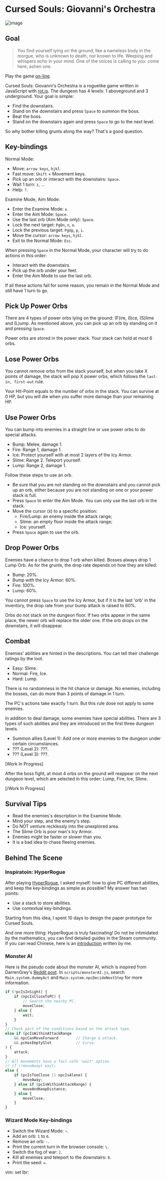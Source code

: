 ﻿# Cursed Souls: Giovanni's Orchestra

![image](https://github.com/Bozar/cursedSouls/blob/master/img/youDie.png)

## Goal

> You find yourself lying on the ground, like a nameless body in the morgue, who is unknown to death, nor known to life. Weeping and whispers echo in your mind. One of the voices is calling to you: come here, ashen one.

Play the game [on-line](https://bozar.github.io/cursedSouls/).

Cursed Souls: Giovanni's Orchestra is a roguelike game written in JavaScript with [rot.js](https://github.com/ondras/rot.js). The dungeon has 4 levels: 1 aboveground and 3 underground. Your goal is simple:

* Find the downstairs.
* Stand on the downstairs and press `Space` to summon the boss.
* Beat the boss.
* Stand on the downstairs again and press `Space` to go to the next level.

So why bother killing grunts along the way? That's a good question.

## Key-bindings

Normal Mode:

* Move: `arrow keys`, `hjkl`.
* Fast move: `Shift` + Movement keys.
* Pick up an orb or interact with the downstairs: `Space`.
* Wait 1 turn: `z`, `.`.
* Help: `?`.

Examine Mode, Aim Mode:

* Enter the Examine Mode: `x`.
* Enter the Aim Mode: `Space`.
* Use the last orb (Aim Mode only): `Space`.
* Lock the next target: `PgDn`, `n`, `o`.
* Lock the previous target: `PgUp`, `p`, `i`.
* Move the cursor: `arrow keys`, `hjkl`.
* Exit to the Normal Mode: `Esc`.

When pressing `Space` in the Normal Mode, your character will try to do actions in this order:

* Interact with the downstairs.
* Pick up the orb under your feet.
* Enter the Aim Mode to use the last orb.

If all these actions fail for some reason, you remain in the Normal Mode and still have 1 turn to go.

## Pick Up Power Orbs

There are 4 types of power orbs lying on the ground: (F)ire, (I)ce, (S)lime and (L)ump. As mentioned above, you can pick up an orb by standing on it and pressing `Space`.

Power orbs are stored in the power stack. Your stack can hold at most 6 orbs.

## Lose Power Orbs

You cannot remove orbs from the stack yourself, but when you take X points of damage, the stack will pop X power orbs, which follows the `last-in, first-out` rule.

Your Hit-Point equals to the number of orbs in the stack. You can survive at 0 HP, but you will die when you suffer more damage than your remaining HP.

## Use Power Orbs

You can bump into enemies in a straight line or use power orbs to do special attacks.

* Bump: Melee, damage 1.
* Fire: Range 1, damage 1.
* Ice: Protect yourself with at most 2 layers of the Icy Armor.
* Slime: Range 2. Teleport yourself.
* Lump: Range 2, damage 1.

Follow these steps to use an orb.

* Be sure that you are not standing on the downstairs and you cannot pick up an orb, either because you are not standing on one or your power stack is full.
* Press `Space` to enter the Aim Mode. You can only use the last orb in the stack.
* Move the cursor (`X`) to a specific position:
  * Fire/Lump: an enemy inside the attack range;
  * Slime: an empty floor inside the attack range;
  * Ice: yourself.
* Press `Space` again to use the orb.

## Drop Power Orbs

Enemies have a chance to drop 1 orb when killed. Bosses always drop 1 Lump Orb. As for the grunts, the drop rate depends on how they are killed:

* Bump: 20%.
* Bump with the Icy Armor: 60%.
* Fire: 100%.
* Lump: 60%.

You cannot press `Space` to use the Icy Armor, but if it is the last 'orb' in the inventory, the drop rate from your bump attack is raised to 60%.

Orbs do not stack on the dungeon floor. If two orbs appear in the same place, the newer orb will replace the older one. If the orb drops on the downstairs, it will disappear.

## Combat

Enemies' abilities are hinted in the descriptions. You can tell their challenge ratings by the loot.

* Easy: Slime.
* Normal: Fire, Ice.
* Hard: Lump.

There is no randomness in the hit chance or damage. No enemies, including the bosses, can do more than 3 points of damage in 1 turn.

The PC's actions take exactly 1 turn. But this rule dose not apply to some enemies.

In addition to deal damage, some enemies have special abilities. There are 3 types of such abilities and they are introduced on the first three dungeon levels.

* Summon allies (Level 1): Add one or more enemies to the dungeon under certain circumstances.
* ??? (Level 2): ???.
* ??? (Level 3): ???.

[Work In Progress]

After the boss fight, at most 4 orbs on the ground will reappear on the next dungeon level, which are selected in this order: Lump, Fire, Ice, Slime.

[/Work In Progress]

## Survival Tips

* Read the enemies's description in the Examine Mode.
* Mind your step, and the enemy's step.
* Do NOT venture recklessly into the unexplored area.
* The Slime Orb is poor man's Icy Armor.
* Enemies might be faster or slower than you.
* It is a bad idea to chase fleeing enemies.

## Behind The Scene

### Inspiratoin: HyperRogue

After playing [HyperRogue](https://store.steampowered.com/app/342610/HyperRogue/), I asked myself: how to give PC different abilities, and keep the key-bindings as simple as possible? My answer has two points:

* Use a stack to store abilities.
* Use contextual key-bindings.

Starting from this idea, I spent 10 days to design the paper prototype for Cursed Souls.

And one more thing: HyperRogue is truly fascinating! Do not be intimidated by the mathematics, you can find detailed guides in the Steam community. If you can read Chinese, here is an [introduction](https://trow.cc/board/showtopic=30027) written by me.

### Monster AI

Here is the pseudo code about the monster AI, which is inspired from DarrenGrey's [Reddit post](https://www.reddit.com/r/roguelikedev/comments/3b4wx2/faq_friday_15_ai/csiw5bu/). In `scripts/monsterAI.js`, search `Main.system.dummyAct` and `Main.system.npcDecideNextStep` for more information.

```js
if (!pcIsInSight) {
    if (npcIsCloseToPC) {
        // Search the nearby PC.
        moveClose;
    } else {
        wait;
    }
}
// Check part of the conditions based on the attack type.
else if (pcIsWithinAttackRange
    && npcCanMoveForward        // Charge & attack.
    && pcHasEmptySlot           // Curse.
) {
    attack;
}
// All movements have a fail-safe 'wait' option.
// if (!moveAway) wait;
else {
    if (pcIsTooClose || npcIsAlone) {
        moveAway;
    } else if (pcIsWithinAttackRange) {
        moveAndKeepDistance;
    } else {
        moveClose;
    }
}
```

### Wizard Mode Key-bindings

* Switch the Wizard Mode: `~`.
* Add an orb: `1` to `6`.
* Remove an orb: `-`.
* Print the current turn in the browser console: `\`.
* Switch the fog of war: `]`.
* Kill all enemies and teleport to the downstairs: `0`.
* Print the seed: `=`.

vim: set lbr:
